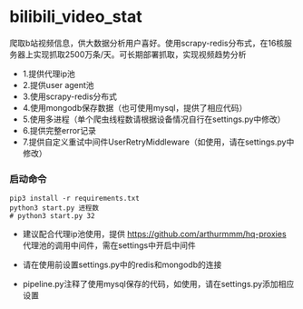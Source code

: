 # bilibili_video_stat
爬取b站视频信息，供大数据分析用户喜好。使用scrapy-redis分布式，在16核服务器上实现抓取2500万条/天。可长期部署抓取，实现视频趋势分析

- 1.提供代理ip池
- 2.提供user agent池
- 3.使用scrapy-redis分布式
- 4.使用mongodb保存数据（也可使用mysql，提供了相应代码）
- 5.使用多进程（单个爬虫线程数请根据设备情况自行在settings.py中修改）
- 6.提供完整error记录
- 7.提供自定义重试中间件UserRetryMiddleware（如使用，请在settings.py中修改）

### 启动命令

```shell
pip3 install -r requirements.txt
python3 start.py 进程数
# python3 start.py 32
```

- 建议配合代理ip池使用，提供 https://github.com/arthurmmm/hq-proxies 代理池的调用中间件，需在settings中开启中间件

- 请在使用前设置settings.py中的redis和mongodb的连接

- pipeline.py注释了使用mysql保存的代码，如使用，请在settings.py添加相应设置
